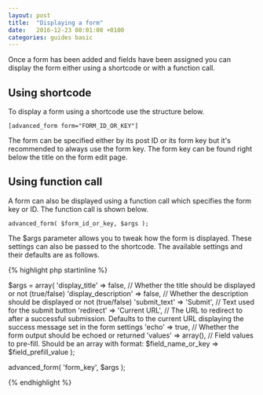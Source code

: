 ```yaml
---
layout: post
title:  "Displaying a form"
date:   2016-12-23 00:01:00 +0100
categories: guides basic
---
```


Once a form has been added and fields have been assigned you can display the form either using a shortcode or with a function call.

## Using shortcode

To display a form using a shortcode use the structure below.

`[advanced_form form="FORM_ID_OR_KEY"]`

The form can be specified either by its post ID or its form key but it's recommended to always use the form key. The form key can be found right below the title on the form edit page.

## Using function call

A form can also be displayed using a function call which specifies the form key or ID. The function call is shown below.

`advanced_form( $form_id_or_key, $args );`

The $args parameter allows you to tweak how the form is displayed. These settings can also be passed to the shortcode. The available settings and their defaults are as follows.

{% highlight php startinline %}

$args = array(
    'display_title'           => false, 		// Whether the title should be displayed or not (true/false)
    'display_description'     => false, 		// Whether the description should be displayed or not (true/false)
    'submit_text'             => 'Submit', 		// Text used for the submit button
    'redirect'                => 'Current URL',		// The URL to redirect to after a successful submission. Defaults to the current URL displaying the success message set in the form settings
    'echo'                    => true, 			// Whether the form output should be echoed or returned
    'values'                  => array(), 		// Field values to pre-fill. Should be an array with format: $field_name_or_key => $field_prefill_value
);

advanced_form( 'form_key', $args );

{% endhighlight %}